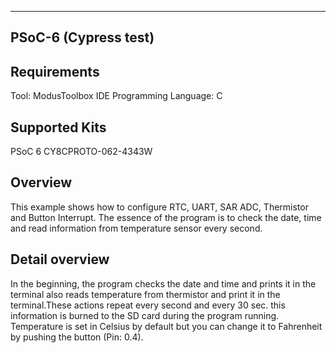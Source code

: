 ---------------------------------------------------------------------------------------
PSoC-6 (Cypress test)
---------------------------------------------------------------------------------------

Requirements
-------------------
Tool: ModusToolbox IDE
Programming Language: C

Supported Kits
--------------------
PSoC 6 CY8CPROTO-062-4343W

Overview
------------
This example shows how to configure RTC, UART, SAR ADC, Thermistor and Button Interrupt. The essence of the program is to check the date, time and read information from temperature sensor every second. 

Detail overview
--------------------
In the beginning, the program checks the date and time and prints it in the terminal also reads temperature from thermistor and print it in the terminal.These actions repeat every second and every 30 sec. this information is burned to the SD card during the program running. Temperature is set in Celsius by default but you can change it to Fahrenheit by pushing the button (Pin: 0.4).


